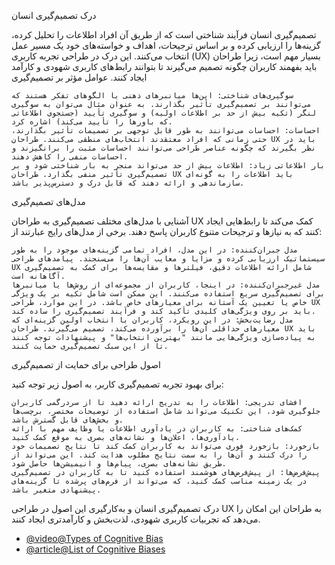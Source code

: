 درک تصمیم‌گیری انسان

تصمیم‌گیری انسان فرآیند شناختی است که از طریق آن افراد اطلاعات را تحلیل کرده، گزینه‌ها را ارزیابی کرده و بر اساس ترجیحات، اهداف و خواسته‌های خود یک مسیر عمل انتخاب می‌کنند. این درک در طراحی تجربه کاربری (UX) بسیار مهم است، زیرا طراحان باید بفهمند کاربران چگونه تصمیم می‌گیرند تا بتوانند رابط‌های کاربری شهودی و کارآمد ایجاد کنند.
عوامل مؤثر بر تصمیم‌گیری

    سوگیری‌های شناختی: این‌ها میانبرهای ذهنی یا الگوهای تفکر هستند که می‌توانند بر تصمیم‌گیری تأثیر بگذارند. به عنوان مثال می‌توان به سوگیری لنگر (تکیه بیش از حد بر اطلاعات اولیه) و سوگیری تأیید (جستجوی اطلاعاتی که باورها را تأیید می‌کند) اشاره کرد.
    احساسات: احساسات می‌توانند به طور قابل توجهی بر تصمیمات تأثیر بگذارند، حتی زمانی که افراد معتقدند انتخاب‌های منطقی می‌کنند. طراحان UX باید در نظر بگیرند که چگونه عناصر طراحی می‌توانند احساسات مثبت را برانگیزند و احساسات منفی را کاهش دهند.
    بار اطلاعاتی زیاد: اطلاعات بیش از حد می‌تواند منجر به بار شناختی شود و بر تصمیم‌گیری تأثیر منفی بگذارد. طراحان UX باید اطلاعات را به گونه‌ای سازماندهی و ارائه دهند که قابل درک و دسترس‌پذیر باشد.

مدل‌های تصمیم‌گیری

آشنایی با مدل‌های مختلف تصمیم‌گیری به طراحان UX کمک می‌کند تا رابط‌هایی ایجاد کنند که به نیازها و ترجیحات متنوع کاربران پاسخ دهند. برخی از مدل‌های رایج عبارتند از:

    مدل جبران‌کننده: در این مدل، افراد تمامی گزینه‌های موجود را به طور سیستماتیک ارزیابی کرده و مزایا و معایب آن‌ها را می‌سنجند. پیامدهای طراحی UX شامل ارائه اطلاعات دقیق، فیلترها و مقایسه‌ها برای کمک به تصمیم‌گیری آگاهانه است.
    مدل غیرجبران‌کننده: در اینجا، کاربران از مجموعه‌ای از روش‌ها یا میانبرها برای تصمیم‌گیری سریع استفاده می‌کنند. این ممکن است شامل تکیه بر یک ویژگی خاص یا تعیین یک آستانه برای معیارهای خاص باشد. در این موارد، طراحی UX باید بر روی ویژگی‌های کلیدی تأکید کند و فرآیند تصمیم‌گیری را ساده کند.
    مدل رضایت‌بخش: در این رویکرد، کاربران با انتخاب اولین گزینه‌ای که معیارهای حداقلی آن‌ها را برآورده می‌کند، تصمیم می‌گیرند. طراحان UX باید به پیاده‌سازی ویژگی‌هایی مانند "بهترین انتخاب‌ها" و پیشنهادات توجه کنند تا از این سبک تصمیم‌گیری حمایت کنند.

اصول طراحی برای حمایت از تصمیم‌گیری

برای بهبود تجربه تصمیم‌گیری کاربر، به اصول زیر توجه کنید:

    افشای تدریجی: اطلاعات را به تدریج ارائه دهید تا از سردرگمی کاربران جلوگیری شود. این تکنیک می‌تواند شامل استفاده از توضیحات مختصر، برچسب‌ها و بخش‌های قابل گسترش باشد.
    کمک‌های شناختی: به کاربران در یادآوری اطلاعات یا وظایف مهم با ارائه یادآوری‌ها، اعلان‌ها و نشانه‌های بصری به موقع کمک کنید.
    بازخورد: بازخورد فوری می‌تواند به کاربران کمک کند تا نتایج تصمیمات خود را درک کنند و آن‌ها را به سمت نتایج مطلوب هدایت کند. این می‌تواند از طریق نشانه‌های بصری، پیام‌ها و انیمیشن‌ها حاصل شود.
    پیش‌فرض‌ها: از پیش‌فرض‌های هوشمند استفاده کنید تا به کاربران در تصمیم‌گیری در یک زمینه مناسب کمک کنید، که می‌تواند از فرم‌های پرشده تا گزینه‌های پیشنهادی متغیر باشد.

درک تصمیم‌گیری انسان و به‌کارگیری این اصول در طراحی UX به طراحان این امکان را می‌دهد که تجربیات کاربری شهودی، لذت‌بخش و کارآمدتری ایجاد کنند.
- [@video@Types of Cognitive Bias](https://www.youtube.com/watch?v=wEwGBIr_RIw)
- [@article@List of Cognitive Biases](https://thedecisionlab.com/biases)
